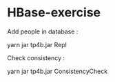 # HBase-exercise

Add people in database : 

yarn jar tp4b.jar Repl

Check consistency : 

 yarn jar tp4b.jar ConsistencyCheck

